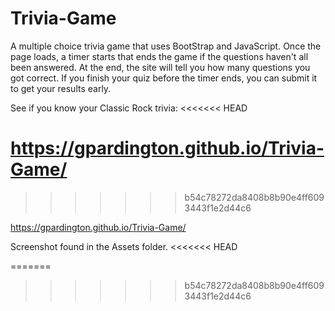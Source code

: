 # Trivia-Game
A multiple choice trivia game that uses BootStrap and JavaScript. Once the page loads, a timer starts that ends the game if the questions haven't all been answered. At the end, the site will tell you how many questions you got correct. If you finish your quiz before the timer ends, you can submit it to get your results early. 

See if you know your Classic Rock trivia:
<<<<<<< HEAD

https://gpardington.github.io/Trivia-Game/
=======
>>>>>>> b54c78272da8408b8b90e4ff6093443f1e2d44c6

https://gpardington.github.io/Trivia-Game/

Screenshot found in the Assets folder.
<<<<<<< HEAD


=======
>>>>>>> b54c78272da8408b8b90e4ff6093443f1e2d44c6
